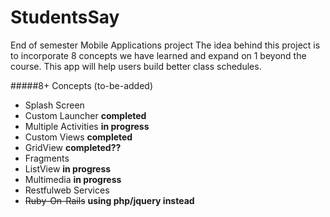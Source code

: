 # StudentsSay

End of semester Mobile Applications project
The idea behind this project is to incorporate 8 concepts we have learned and expand on 1 beyond the course.
This app will help users build better class schedules.

#####8+ Concepts (to-be-added)
<ul>
<li>Splash Screen <b><completed></b></li>
<li>Custom Launcher <b>completed</b></li>
<li>Multiple Activities <b>in progress</b></li>
<li>Custom Views <b>completed</b></li> 
<li>GridView <b>completed??</b></li>
<li>Fragments</li>
<li>ListView <b>in progress</b></li>
<li>Multimedia <b>in progress</b></li> 
<li>Restfulweb Services</li>
<li><del>Ruby-On-Rails</del> <b>using php/jquery instead</b></li>
</ul>
